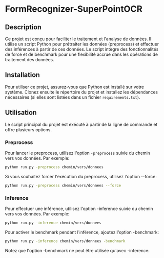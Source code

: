 # FormRecognizer-SuperPointOCR

## Description
Ce projet est conçu pour faciliter le traitement et l'analyse de données. Il utilise un script Python pour prétraiter les données (preprocess) et effectuer des inférences à partir de ces données. Le script intègre des fonctionnalités de force et de benchmark pour une flexibilité accrue dans les opérations de traitement des données.

## Installation
Pour utiliser ce projet, assurez-vous que Python est installé sur votre système. Clonez ensuite le répertoire du projet et installez les dépendances nécessaires (si elles sont listées dans un fichier `requirements.txt`).

## Utilisation
Le script principal du projet est exécuté à partir de la ligne de commande et offre plusieurs options.

### Preprocess
Pour lancer le preprocess, utilisez l'option `-preprocess` suivie du chemin vers vos données. Par exemple:

```bash
python run.py -preprocess chemin/vers/donnees
```

Si vous souhaitez forcer l'exécution du preprocess, utilisez l'option --force:

```bash
python run.py -preprocess chemin/vers/donnees --force
```

### Inference
Pour effectuer une inférence, utilisez l'option -inference suivie du chemin vers vos données. Par exemple:

```bash
python run.py -inference chemin/vers/donnees
```

Pour activer le benchmark pendant l'inférence, ajoutez l'option -benchmark:

```bash
python run.py -inference chemin/vers/donnees -benchmark
```

Notez que l'option -benchmark ne peut être utilisée qu'avec -inference.

